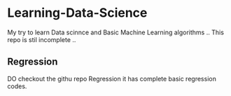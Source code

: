# Learning-Data-Science
My try to learn Data scinnce and Basic Machine Learning algorithms .. This repo is stil incomplete ..


## Regression 
DO checkout the githu repo Regression it has complete basic regression codes.
